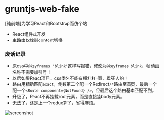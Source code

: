 # gruntjs-web-fake
[纯前端]为学习React和Bootstrap而仿个站

- React组件式开发
- 主路由仅控制content切换


### 废话记录

- 原css中`@keyframes 'blink'`这样写报错，修改为`@keyframes blink`，帧动画名称不需要加引号！
- 以后如果React项目，css类名不能有横杠杠`-`啊，累死人的！
- 路由用精确匹配`exact`，倒数第二个配一个Redirect`/*`路由至首页，最后一个配一个`<Route component={NotFound} />`，但最后这个路由基本匹配不到。
- 升级了，React不再挂载root元素，而是直接挂body元素。
- 无法了，还是上一个redux算了，省得麻烦。


![screenshot](http://ofx24fene.bkt.clouddn.com//img/project/grunt_web_screenshot.jpg)